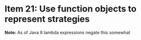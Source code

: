 # Item 21: Use function objects to represent strategies

**Note:** As of Java 8 lambda expressions negate this somewhat



